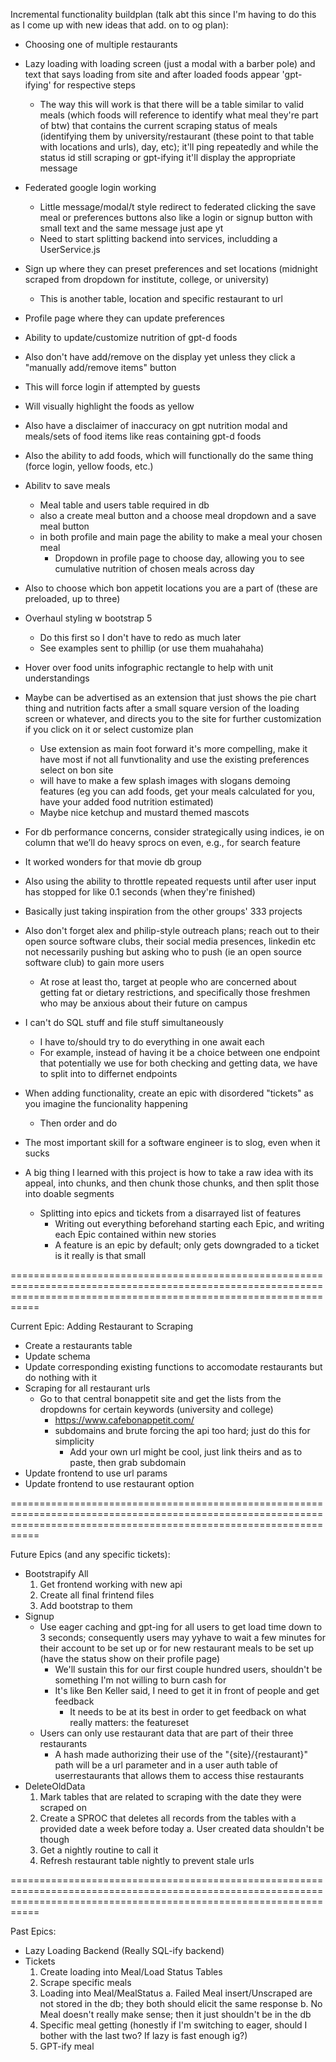 Incremental functionality buildplan (talk abt this since I'm having to do this as I come up with new ideas that add. on to og plan):
- Choosing one of multiple restaurants
- Lazy loading with loading screen (just a modal with a barber pole) and text that says loading from site and after loaded foods appear 'gpt-ifying' for respective steps
  - The way this will work is that there will be a table similar to valid meals (which foods will reference to identify what meal they're part of btw) that contains the current scraping status of meals (identifying them by university/restaurant (these point to that table with locations and urls), day, etc); it'll ping repeatedly and while the status id still scraping or gpt-ifying it'll display the appropriate message
- Federated google login working
  - Little message/modal/t style redirect to federated clicking the save meal or preferences buttons also like a login or signup button with small text and the same message just ape yt
  - Need to start splitting backend into services, includding a UserService.js
- Sign up where they can preset preferences and set locations (midnight scraped from dropdown for institute, college, or university)
  - This is another table, location and specific restaurant to url
- Profile page where they can update preferences
- Ability to update/customize nutrition of gpt-d foods
 - Also don't have add/remove on the display yet unless they click a "manually add/remove items" button
 - This will force login if attempted by guests
 - Will visually highlight the foods as yellow
 - Also have a disclaimer of inaccuracy on gpt nutrition modal and meals/sets of food items like reas containing gpt-d foods
 - Also the ability to add foods, which will functionally do the same thing (force login, yellow foods, etc.)
- Abilitv to save meals
  - Meal table and users table required in db
  - also a create meal button and a choose meal dropdown and a save meal button
  - in both profile and main page the ability to make a meal your chosen meal
    - Dropdown in profile page to choose day, allowing you to see cumulative nutrition of chosen meals across day
 - Also to choose which bon appetit locations you are a part of (these are preloaded, up to three)
- Overhaul styling w bootstrap 5
  - Do this first so I don't have to redo as much later
  - See examples sent to phillip (or use them muahahaha)
- Hover over food units infographic rectangle to help with unit understandings

- Maybe can be advertised as an extension that just shows the pie chart thing and nutrition facts after a small square version of the loading screen or whatever, and directs you to the site for further customization if you click on it or select customize plan
  - Use extension as main foot forward it's more compelling, make it have most if not all funvtionality and use the existing preferences select on bon site
  - will have to make a few splash images with slogans demoing features (eg you can add foods, get your meals calculated for you, have your added food nutrition estimated)
  - Maybe nice ketchup and mustard themed mascots

- For db performance concerns, consider strategically using indices, ie on column that we’ll do heavy sprocs on even, e.g., for search feature
 - It worked wonders for that movie db group
 - Also using the ability to throttle repeated requests until after user input has stopped for like 0.1 seconds (when they're finished)
 - Basically just taking inspiration from the other groups' 333 projects

- Also don't forget alex and philip-style outreach plans; reach out to their open source software clubs, their social media presences, linkedin etc not necessarily pushing but asking who to push (ie an open source software club) to gain more users
  - At rose at least tho, target at people who are concerned about getting fat or dietary restrictions, and specifically those freshmen who may be anxious about their future on campus

- I can't do SQL stuff and file stuff simultaneously
  - I have to/should try to do everything in one await each
  - For example, instead of having it be a choice between one endpoint that potentially we use for both checking and getting data, we have to split into to differnet endpoints

- When adding functionality, create an epic with disordered "tickets" as you imagine the funcionality happening
  - Then order and do

- The most important skill for a software engineer is to slog, even when it sucks

- A big thing I learned with this project is how to take a raw idea with its appeal, into chunks, and then chunk those chunks, and then split those into doable segments
  - Splitting into epics and tickets from a disarrayed list of features
    - Writing out everything beforehand starting each Epic, and writing each Epic contained within new stories
    - A feature is an epic by default; only gets downgraded to a ticket is it really is that small

=======================================================================================================================================================================

Current Epic: Adding Restaurant to Scraping
- Create a restaurants table
- Update schema
- Update corresponding existing functions to accomodate restaurants but do nothing with it
- Scraping for all restaurant urls
  - Go to that central bonappetit site and get the lists from the dropdowns for certain keywords (university and college)
    - https://www.cafebonappetit.com/
    - subdomains and brute forcing the api too hard; just do this for simplicity
      - Add your own url might be cool, just link theirs and as to paste, then grab subdomain
- Update frontend to use url params
- Update frontend to use restaurant option

=======================================================================================================================================================================

Future Epics (and any specific tickets): 
- Bootstrapify All
  1. Get frontend working with new api
  2. Create all final frintend files
  3. Add bootstrap to them
- Signup
  - Use eager caching and gpt-ing for all users to get load time down to 3 seconds; consequently users may yyhave to wait a few minutes for their account to be set up or for new restaurant meals to be set up (have the status show on their profile page)
    - We'll sustain this for our first couple hundred users, shouldn't be something I'm not willing to burn cash for
    - It's like Ben Keller said, I need to get it in front of people and get feedback
      - It needs to be at its best in order to get feedback on what really matters: the featureset
  - Users can only use restaurant data that are part of their three restaurants
    - A hash made authorizing their use of the "{site}/{restaurant}" path will be a url parameter and in a user auth table of userrestaurants that allows them to access thise restaurants
- DeleteOldData
  1. Mark tables that are related to scraping with the date they were scraped on
  2. Create a SPROC that deletes all records from the tables with a provided date a week before today
     a. User created data shouldn't be though
  3. Get a nightly routine to call it
  4. Refresh restaurant table nightly to prevent stale urls

=======================================================================================================================================================================

Past Epics: 
- Lazy Loading Backend (Really SQL-ify backend)
- Tickets
  1. Create loading into Meal/Load Status Tables
  2. Scrape specific meals
  3. Loading into Meal/MealStatus
     a. Failed Meal insert/Unscraped are not stored in the db; they both should elicit the same response
     b. No Meal doesn't really make sense; then it just shouldn't be in the db
  4. Specific meal getting
   (honestly if I'm switching to eager, should I bother with the last two? If lazy is fast enough ig?)
  5. GPT-ify meal